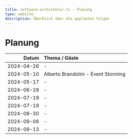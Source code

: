 ```yaml
---
title: software-architektur.tv - Planung
type: website
description: Überblick über die geplanten Folgen
---
```


# Planung

|      Datum | Thema / Gäste                                |
|-----------:|:---------------------------------------------|
| 2024-04-26 | -                                            |
| 2024-05-10 | Alberto Brandolini - Event Storming          |
| 2024-05-17 | -                                            |
| 2024-06-28 | -                                            |
| 2024-07-19 | -                                            |
| 2024-07-19 | -                                            |
| 2024-08-30 | -                                            |
| 2024-09-06 | -                                            |
| 2024-09-13 | -                                            |
